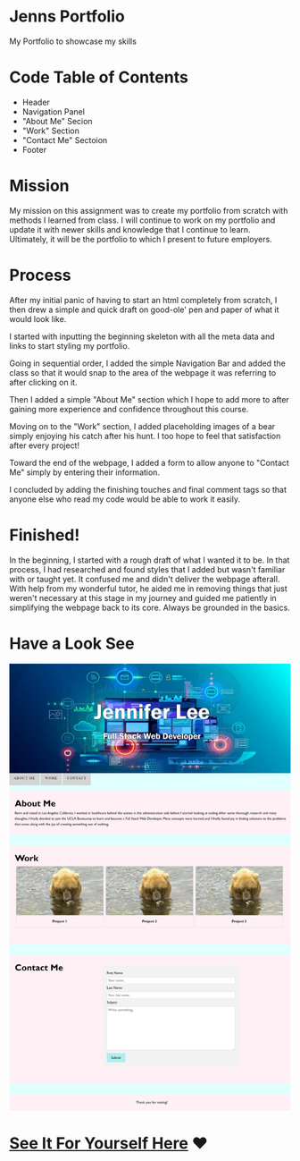 # Jenns Portfolio
My Portfolio to showcase my skills


# Code Table of Contents

* Header
* Navigation Panel
* "About Me" Secion
* "Work" Section
* "Contact Me" Sectoion
* Footer

# Mission

My mission on this assignment was to create my portfolio from scratch with methods I learned from class. I will continue to work on my portfolio and update it with newer skills and knowledge that I continue to learn. Ultimately, it will be the portfolio to which I present to future employers.

# Process

After my initial panic of having to start an html completely from scratch, I then drew a simple and quick draft on good-ole' pen and paper of what it would look like.

I started with inputting the beginning skeleton with all the meta data and links to start styling my portfolio.

Going in sequential order, I added the simple Navigation Bar and added the class so that it would snap to the area of the webpage it was referring to after clicking on it.

Then I added a simple "About Me" section which I hope to add more to after gaining more experience and confidence throughout this course.

Moving on to the "Work" section, I added placeholding images of a bear simply enjoying his catch after his hunt. I too hope to feel that satisfaction after every project!

Toward the end of the webpage, I added a form to allow anyone to "Contact Me" simply by entering their information.

I concluded by adding the finishing touches and final comment tags so that anyone else who read my code would be able to work it easily.

# Finished!

In the beginning, I started with a rough draft of what I wanted it to be. In that process, I had researched and found styles that I added but wasn't familiar with or taught yet. It confused me and didn't deliver the webpage afterall. With help from my wonderful tutor, he aided me in removing things that just weren't necessary at this stage in my journey and guided me patiently in simplifying the webpage back to its core. Always be grounded in the basics.

# Have a Look See

![](./assets/Images/portfolio-page.png)


# [See It For Yourself Here](https://jlee3883.github.io/Jenn-s-Portfolio/) ❤️️
